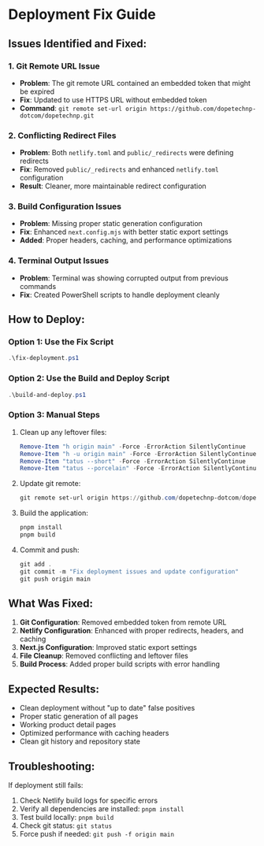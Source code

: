 # Deployment Fix Guide

## Issues Identified and Fixed:

### 1. Git Remote URL Issue
- **Problem**: The git remote URL contained an embedded token that might be expired
- **Fix**: Updated to use HTTPS URL without embedded token
- **Command**: `git remote set-url origin https://github.com/dopetechnp-dotcom/dopetechnp.git`

### 2. Conflicting Redirect Files
- **Problem**: Both `netlify.toml` and `public/_redirects` were defining redirects
- **Fix**: Removed `public/_redirects` and enhanced `netlify.toml` configuration
- **Result**: Cleaner, more maintainable redirect configuration

### 3. Build Configuration Issues
- **Problem**: Missing proper static generation configuration
- **Fix**: Enhanced `next.config.mjs` with better static export settings
- **Added**: Proper headers, caching, and performance optimizations

### 4. Terminal Output Issues
- **Problem**: Terminal was showing corrupted output from previous commands
- **Fix**: Created PowerShell scripts to handle deployment cleanly

## How to Deploy:

### Option 1: Use the Fix Script
```powershell
.\fix-deployment.ps1
```

### Option 2: Use the Build and Deploy Script
```powershell
.\build-and-deploy.ps1
```

### Option 3: Manual Steps
1. Clean up any leftover files:
   ```powershell
   Remove-Item "h origin main" -Force -ErrorAction SilentlyContinue
   Remove-Item "h -u origin main" -Force -ErrorAction SilentlyContinue
   Remove-Item "tatus --short" -Force -ErrorAction SilentlyContinue
   Remove-Item "tatus --porcelain" -Force -ErrorAction SilentlyContinue
   ```

2. Update git remote:
   ```powershell
   git remote set-url origin https://github.com/dopetechnp-dotcom/dopetechnp.git
   ```

3. Build the application:
   ```powershell
   pnpm install
   pnpm build
   ```

4. Commit and push:
   ```powershell
   git add .
   git commit -m "Fix deployment issues and update configuration"
   git push origin main
   ```

## What Was Fixed:

1. **Git Configuration**: Removed embedded token from remote URL
2. **Netlify Configuration**: Enhanced with proper redirects, headers, and caching
3. **Next.js Configuration**: Improved static export settings
4. **File Cleanup**: Removed conflicting and leftover files
5. **Build Process**: Added proper build scripts with error handling

## Expected Results:

- Clean deployment without "up to date" false positives
- Proper static generation of all pages
- Working product detail pages
- Optimized performance with caching headers
- Clean git history and repository state

## Troubleshooting:

If deployment still fails:
1. Check Netlify build logs for specific errors
2. Verify all dependencies are installed: `pnpm install`
3. Test build locally: `pnpm build`
4. Check git status: `git status`
5. Force push if needed: `git push -f origin main`
